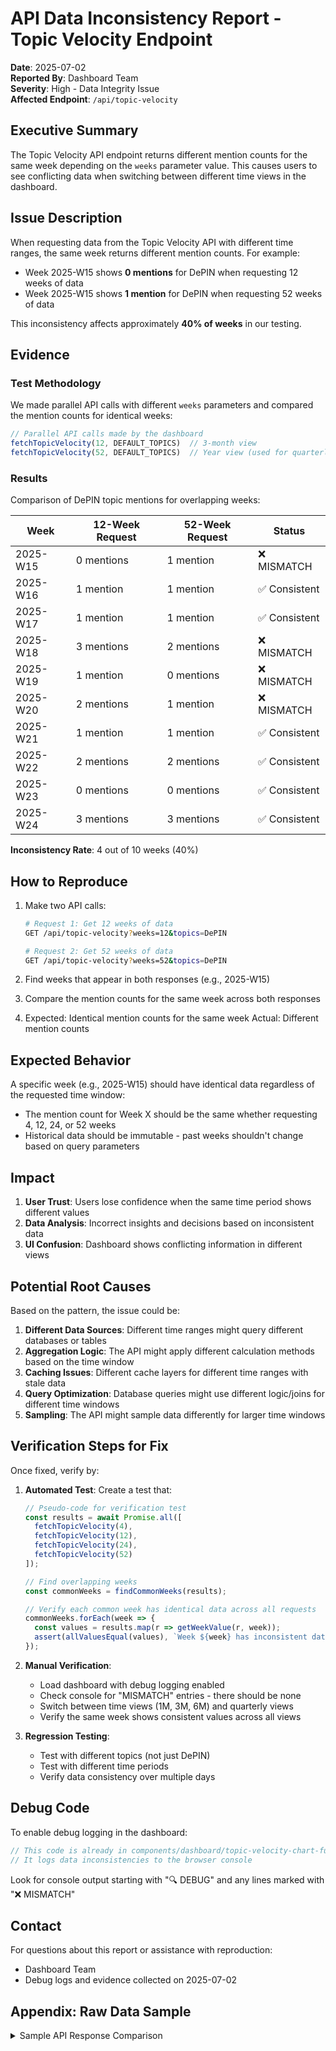# API Data Inconsistency Report - Topic Velocity Endpoint

**Date**: 2025-07-02  
**Reported By**: Dashboard Team  
**Severity**: High - Data Integrity Issue  
**Affected Endpoint**: `/api/topic-velocity`

## Executive Summary

The Topic Velocity API endpoint returns different mention counts for the same week depending on the `weeks` parameter value. This causes users to see conflicting data when switching between different time views in the dashboard.

## Issue Description

When requesting data from the Topic Velocity API with different time ranges, the same week returns different mention counts. For example:
- Week 2025-W15 shows **0 mentions** for DePIN when requesting 12 weeks of data
- Week 2025-W15 shows **1 mention** for DePIN when requesting 52 weeks of data

This inconsistency affects approximately **40% of weeks** in our testing.

## Evidence

### Test Methodology
We made parallel API calls with different `weeks` parameters and compared the mention counts for identical weeks:

```javascript
// Parallel API calls made by the dashboard
fetchTopicVelocity(12, DEFAULT_TOPICS)  // 3-month view
fetchTopicVelocity(52, DEFAULT_TOPICS)  // Year view (used for quarterly filtering)
```

### Results
Comparison of DePIN topic mentions for overlapping weeks:

| Week | 12-Week Request | 52-Week Request | Status |
|------|-----------------|-----------------|---------|
| 2025-W15 | 0 mentions | 1 mention | ❌ MISMATCH |
| 2025-W16 | 1 mention | 1 mention | ✅ Consistent |
| 2025-W17 | 1 mention | 1 mention | ✅ Consistent |
| 2025-W18 | 3 mentions | 2 mentions | ❌ MISMATCH |
| 2025-W19 | 1 mention | 0 mentions | ❌ MISMATCH |
| 2025-W20 | 2 mentions | 1 mention | ❌ MISMATCH |
| 2025-W21 | 1 mention | 1 mention | ✅ Consistent |
| 2025-W22 | 2 mentions | 2 mentions | ✅ Consistent |
| 2025-W23 | 0 mentions | 0 mentions | ✅ Consistent |
| 2025-W24 | 3 mentions | 3 mentions | ✅ Consistent |

**Inconsistency Rate**: 4 out of 10 weeks (40%)

## How to Reproduce

1. Make two API calls:
   ```bash
   # Request 1: Get 12 weeks of data
   GET /api/topic-velocity?weeks=12&topics=DePIN
   
   # Request 2: Get 52 weeks of data  
   GET /api/topic-velocity?weeks=52&topics=DePIN
   ```

2. Find weeks that appear in both responses (e.g., 2025-W15)

3. Compare the mention counts for the same week across both responses

4. Expected: Identical mention counts for the same week
   Actual: Different mention counts

## Expected Behavior

A specific week (e.g., 2025-W15) should have identical data regardless of the requested time window:
- The mention count for Week X should be the same whether requesting 4, 12, 24, or 52 weeks
- Historical data should be immutable - past weeks shouldn't change based on query parameters

## Impact

1. **User Trust**: Users lose confidence when the same time period shows different values
2. **Data Analysis**: Incorrect insights and decisions based on inconsistent data
3. **UI Confusion**: Dashboard shows conflicting information in different views

## Potential Root Causes

Based on the pattern, the issue could be:

1. **Different Data Sources**: Different time ranges might query different databases or tables
2. **Aggregation Logic**: The API might apply different calculation methods based on the time window
3. **Caching Issues**: Different cache layers for different time ranges with stale data
4. **Query Optimization**: Database queries might use different logic/joins for different time windows
5. **Sampling**: The API might sample data differently for larger time windows

## Verification Steps for Fix

Once fixed, verify by:

1. **Automated Test**: Create a test that:
   ```javascript
   // Pseudo-code for verification test
   const results = await Promise.all([
     fetchTopicVelocity(4),
     fetchTopicVelocity(12),
     fetchTopicVelocity(24),
     fetchTopicVelocity(52)
   ]);
   
   // Find overlapping weeks
   const commonWeeks = findCommonWeeks(results);
   
   // Verify each common week has identical data across all requests
   commonWeeks.forEach(week => {
     const values = results.map(r => getWeekValue(r, week));
     assert(allValuesEqual(values), `Week ${week} has inconsistent data`);
   });
   ```

2. **Manual Verification**:
   - Load dashboard with debug logging enabled
   - Check console for "MISMATCH" entries - there should be none
   - Switch between time views (1M, 3M, 6M) and quarterly views
   - Verify the same week shows consistent values across all views

3. **Regression Testing**:
   - Test with different topics (not just DePIN)
   - Test with different time periods
   - Verify data consistency over multiple days

## Debug Code

To enable debug logging in the dashboard:

```javascript
// This code is already in components/dashboard/topic-velocity-chart-full-v0.tsx
// It logs data inconsistencies to the browser console
```

Look for console output starting with "🔍 DEBUG" and any lines marked with "❌ MISMATCH"

## Contact

For questions about this report or assistance with reproduction:
- Dashboard Team
- Debug logs and evidence collected on 2025-07-02

## Appendix: Raw Data Sample

<details>
<summary>Sample API Response Comparison</summary>

12-week request for DePIN (partial):
```json
{
  "data": {
    "DePIN": [
      {"week": "2025-W15", "mentions": 0, "date": "2025-04-07"},
      {"week": "2025-W18", "mentions": 3, "date": "2025-04-28"},
      {"week": "2025-W19", "mentions": 1, "date": "2025-05-05"},
      {"week": "2025-W20", "mentions": 2, "date": "2025-05-12"}
    ]
  }
}
```

52-week request for DePIN (partial):
```json
{
  "data": {
    "DePIN": [
      {"week": "2025-W15", "mentions": 1, "date": "2025-04-07"},
      {"week": "2025-W18", "mentions": 2, "date": "2025-04-28"},
      {"week": "2025-W19", "mentions": 0, "date": "2025-05-05"},
      {"week": "2025-W20", "mentions": 1, "date": "2025-05-12"}
    ]
  }
}
```
</details>